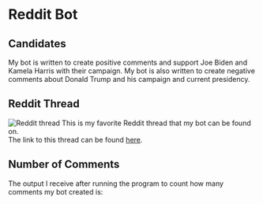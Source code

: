 # Reddit Bot

## Candidates
My bot is written to create positive comments and support Joe Biden and Kamela Harris with their campaign.
My bot is also written to create negative comments about Donald Trump and his campaign and current presidency.
## Reddit Thread
![Reddit thread](Documents/GitHub/rbot/thread.jpg)
This is my favorite Reddit thread that my bot can be found on.  
The link to this thread can be found [here](https://www.reddit.com/r/csci040temp/comments/jiwfn3/from_hoangs_bot_1_biden_pledges_ambitious_climate/?sort=new).
## Number of Comments
The output I receive after running the program to count how many comments my bot created is:  
  
